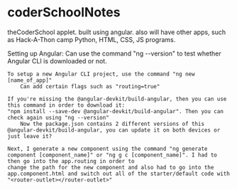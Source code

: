 # coderSchoolNotes

theCoderSchool applet. built using angular. 
also will have other apps, such as Hack-A-Thon camp Python, HTML, CSS, JS programs. 

Setting up Angular:
    Can use the command "ng --version" to test whether Angular CLI is downloaded or not. 

    To setup a new Angular CLI project, use the command "ng new [name_of_app]"
        Can add certain flags such as "routing=true"

    If you're missing the @angular-devkit/build-angular, then you can use this command in order to download it: 
    "npm install --save-dev @angular-devkit/build-angular". Then you can check again using "ng --version"
        Now the package.json contains 2 different versions of this @angular-devkit/build-angular, you can update it on both devices or 
	just leave it?

    Next, I generate a new component using the command "ng generate component [component_name]" or "ng g c [component_name]". I had to then go into the app.routing in order to
    change the path for the new component and also had to go into the app.component.html and switch out all of the starter/default code with 
    "<router-outlet></router-outlet>"


